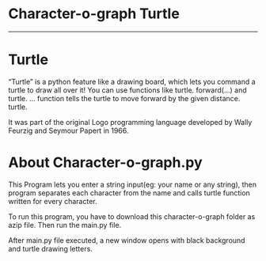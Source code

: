 # Character-o-graph Turtle

---------------------------------------------------------------
# Turtle

“Turtle” is a python feature like a drawing board, which lets you command a turtle to draw all over it! You can use functions like turtle. forward(...) and turtle. ... function tells the turtle to move forward by the given distance. turtle.

It was part of the original Logo programming language developed by Wally Feurzig and Seymour Papert in 1966.

# About Character-o-graph.py

This Program lets you enter a string input(eg: your name or any string), then program separates each character from the name and calls turtle function written for every character.

To run this program, you have to download this character-o-graph folder as azip file. Then run the main.py file.

After main.py file executed, a new window opens with black background and turtle drawing letters.

